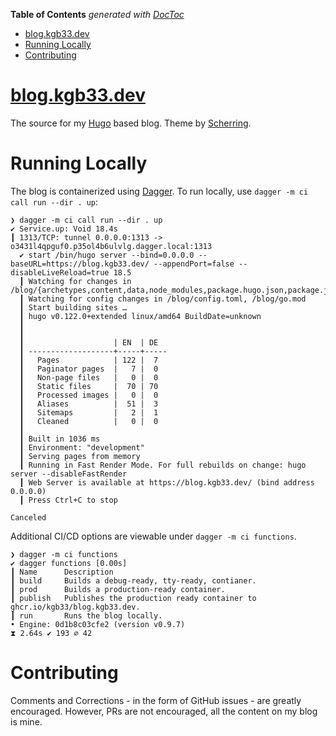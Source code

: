 <!-- START doctoc generated TOC please keep comment here to allow auto update -->
<!-- DON'T EDIT THIS SECTION, INSTEAD RE-RUN doctoc TO UPDATE -->
**Table of Contents**  *generated with [DocToc](https://github.com/thlorenz/doctoc)*

- [blog.kgb33.dev](#blogkgb33dev)
- [Running Locally](#running-locally)
- [Contributing](#contributing)

<!-- END doctoc generated TOC please keep comment here to allow auto update -->

# [blog.kgb33.dev](https://blog.kgb33.dev/)

The source for my [Hugo](https://github.com/gohugoio/hugo) based blog. Theme by
[Scherring](https://github.com/schnerring/hugo-theme-gruvbox).

# Running Locally

The blog is containerized using [Dagger](https://github.com/dagger/dagger).
To run locally, use `dagger -m ci call run --dir . up`:

```
❯ dagger -m ci call run --dir . up
✔ Service.up: Void 18.4s
┃ 1313/TCP: tunnel 0.0.0.0:1313 -> o3431l4qpguf0.p35ol4b6ulvlg.dagger.local:1313
  ✔ start /bin/hugo server --bind=0.0.0.0 --baseURL=https://blog.kgb33.dev/ --appendPort=false --disableLiveReload=true 18.5
  ┃ Watching for changes in /blog/{archetypes,content,data,node_modules,package.hugo.json,package.json,static}
  ┃ Watching for config changes in /blog/config.toml, /blog/go.mod
  ┃ Start building sites …
  ┃ hugo v0.122.0+extended linux/amd64 BuildDate=unknown
  ┃
  ┃
  ┃                    | EN  | DE
  ┃ -------------------+-----+-----
  ┃   Pages            | 122 |  7
  ┃   Paginator pages  |   7 |  0
  ┃   Non-page files   |   0 |  0
  ┃   Static files     |  70 | 70
  ┃   Processed images |   0 |  0
  ┃   Aliases          |  51 |  3
  ┃   Sitemaps         |   2 |  1
  ┃   Cleaned          |   0 |  0
  ┃
  ┃ Built in 1036 ms
  ┃ Environment: "development"
  ┃ Serving pages from memory
  ┃ Running in Fast Render Mode. For full rebuilds on change: hugo server --disableFastRender
  ┃ Web Server is available at https://blog.kgb33.dev/ (bind address 0.0.0.0)
  ┃ Press Ctrl+C to stop

Canceled
```

Additional CI/CD options are viewable under `dagger -m ci functions`.

```
❯ dagger -m ci functions
✔ dagger functions [0.00s]
┃ Name      Description
┃ build     Builds a debug-ready, tty-ready, contianer.
┃ prod      Builds a production-ready container.
┃ publish   Publishes the production ready container to ghcr.io/kgb33/blog.kgb33.dev.
┃ run       Runs the blog locally.
• Engine: 0d1b8c03cfe2 (version v0.9.7)
⧗ 2.64s ✔ 193 ∅ 42
```

# Contributing

Comments and Corrections - in the form of GitHub issues - are greatly
encouraged. However, PRs are not encouraged, all the content on my blog is mine.
